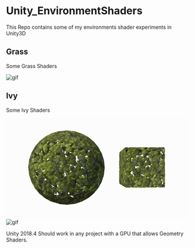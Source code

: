 Unity_EnvironmentShaders
================================

This Repo contains some of my environments shader experiments in Unity3D



Grass
--------------------------------

Some Grass Shaders

![gif](/Media/Grass_2.gif)


Ivy
--------------------------------

Some Ivy Shaders



![gif](/Media/Ivy.gif)
![gif](/Media/Ivy_2.gif)

Unity 2018.4
Should work in any project with a GPU that allows Geometry Shaders.
